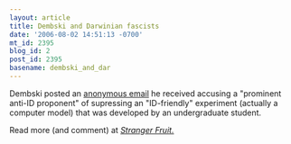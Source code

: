```yaml
---
layout: article
title: Dembski and Darwinian fascists
date: '2006-08-02 14:51:13 -0700'
mt_id: 2395
blog_id: 2
post_id: 2395
basename: dembski_and_dar
---
```

Dembski posted an <a href="http://www.uncommondescent.com/index.php/archives/1381">anonymous email</a> he received accusing a "prominent anti-ID proponent" of supressing an "ID-friendly" experiment (actually a computer model) that was developed by an undergraduate student. 

Read more (and comment) at <em><a href="http://scienceblogs.com/strangerfruit/2006/08/dembski_and_darwinian_fascists.php">Stranger Fruit.</a></em>

